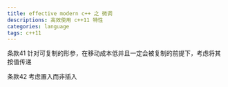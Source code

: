 ```yaml
---
title: effective modern c++ 之 微调
descriptions: 高效使用 c++11 特性
categories: language
tags: c++11
---
```


条款41 针对可复制的形参，在移动成本低并且一定会被复制的前提下，考虑将其按值传递

条款42 考虑置入而非插入


